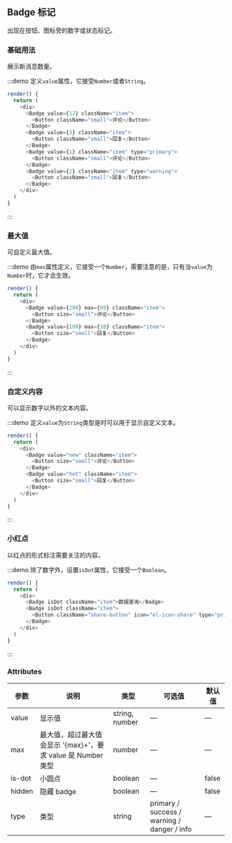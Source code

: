 ## Badge 标记

出现在按钮、图标旁的数字或状态标记。

### 基础用法
展示新消息数量。

:::demo 定义`value`属性，它接受`Number`或者`String`。

```js
render() {
  return (
    <div>
      <Badge value={12} className="item">
        <Button className="small">评论</Button>
      </Badge>
      <Badge value={3} className="item">
        <Button className="small">回复</Button>
      </Badge>
      <Badge value={1} className="item" type="primary">
        <Button className="small">评论</Button>
      </Badge>
      <Badge value={2} className="item" type="warning">
        <Button className="small">回复</Button>
      </Badge>
    </div>
  )
}
```

:::


### 最大值
可自定义最大值。

:::demo 由`max`属性定义，它接受一个`Number`，需要注意的是，只有当`value`为`Number`时，它才会生效。

```js
render() {
  return (
    <div>
      <Badge value={200} max={99} className="item">
        <Button size="small">评论</Button>
      </Badge>
      <Badge value={100} max={10} className="item">
        <Button size="small">回复</Button>
      </Badge>
    </div>
  )
}
```

:::

### 自定义内容
可以显示数字以外的文本内容。

:::demo 定义`value`为`String`类型是时可以用于显示自定义文本。

```js
render() {
  return (
    <div>
      <Badge value="new" className="item">
        <Button size="small">评论</Button>
      </Badge>
      <Badge value="hot" className="item">
        <Button size="small">回复</Button>
      </Badge>
    </div>
  )
}
```
:::

### 小红点
以红点的形式标注需要关注的内容。

:::demo 除了数字外，设置`isDot`属性，它接受一个`Boolean`。

```js
render() {
  return (
    <div>
      <Badge isDot className="item">数据查询</Badge>
      <Badge isDot className="item">
        <Button className="share-button" icon="el-icon-share" type="primary"></Button>
      </Badge>
    </div>
  )
}
```
:::

### Attributes
| 参数          | 说明            | 类型            | 可选值                 | 默认值   |
|------------- |---------------- |---------------- |---------------------- |-------- |
| value        | 显示值           | string, number  |          —            |    —    |
| max          | 最大值，超过最大值会显示 '{max}+'，要求 value 是 Number 类型    | number  |         —              |     —    |
| is-dot       | 小圆点           | boolean         |         —             |  false  |
| hidden       | 隐藏 badge       | boolean         |         —             |  false  |
| type         | 类型             | string          | primary / success / warning / danger / info |    —    |
